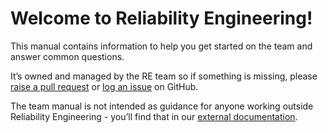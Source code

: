 # Welcome to Reliability Engineering!

This manual contains information to help you get started on the team and answer common questions.

It’s owned and managed by the RE team so if something is missing, please [raise a pull request](https://github.com/alphagov/re-team-manual/pulls) or [log an issue](https://github.com/alphagov/re-team-manual/issues/new) on GitHub.

The team manual is not intended as guidance for anyone working outside Reliability Engineering - you’ll find that in our [external documentation](https://reliability-engineering.cloudapps.digital/).